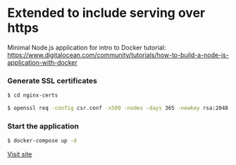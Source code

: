 # Extended to include serving over https
Minimal Node.js application for intro to Docker tutorial: https://www.digitalocean.com/community/tutorials/how-to-build-a-node-js-application-with-docker

### Generate SSL certificates
```sh 
$ cd nginx-certs
```
```sh
$ openssl req -config csr.conf -x509 -nodes -days 365 -newkey rsa:2048 -keyout nginx.key -out nginx.crt
```

### Start the application

```sh
$ docker-compose up -d 
```

[Visit site ](https://localhost)